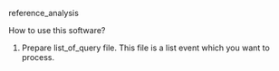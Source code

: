 reference_analysis

How to use this software?
1. Prepare list_of_query file. This file is a list event which you want to process.
